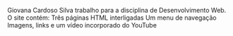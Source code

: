Giovana Cardoso Silva 
trabalho para a disciplina de Desenvolvimento Web. O site contém:
Três páginas HTML interligadas
Um menu de navegação
Imagens, links e um vídeo incorporado do YouTube
